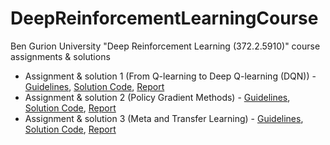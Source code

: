 # DeepReinforcementLearningCourse
Ben Gurion University "Deep Reinforcement Learning (372.2.5910)" course assignments &amp; solutions

- Assignment & solution 1 (From Q-learning to Deep Q-learning (DQN)) - [Guidelines](Assignment_1/Guidelines.pdf), [Solution Code](Assignment_1/Solution_Code.ipynb), [Report](Assignment_1/Assignment_Solution_Report.pdf)
- Assignment & solution 2 (Policy Gradient Methods) - [Guidelines](Assignment_2/Guidelines.pdf), [Solution Code](Assignment_2/Solution_Code.ipynb), [Report](Assignment_2/Report.pdf)
- Assignment & solution 3 (Meta and Transfer Learning) - [Guidelines](Assignment_3/Guidelines.pdf), [Solution Code](Assignment_3/Solution_Code.ipynb), [Report](Assignment_3/Report.pdf)
